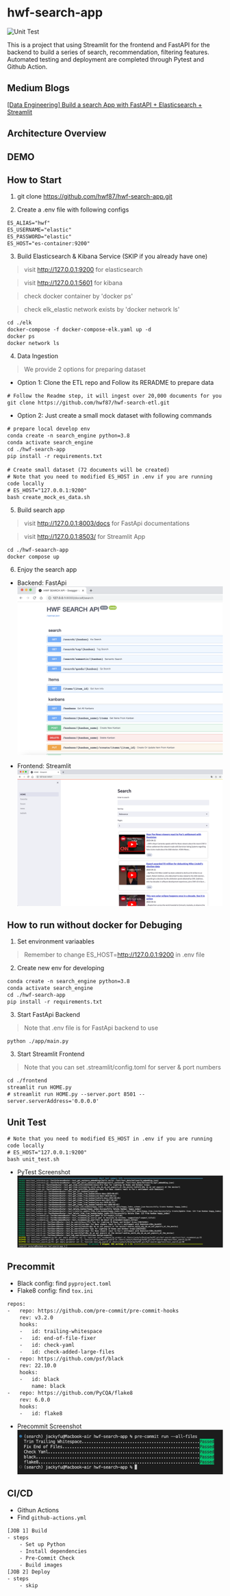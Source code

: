 # hwf-search-app
![Unit Test](https://github.com/hwf87/hwf-search-app/actions/workflows/github-actions.yml/badge.svg?event=push)

This is a project that using Streamlit for the frontend and FastAPI for the backend to build a series of search, recommendation, filtering features. Automated testing and deployment are completed through Pytest and Github Action.

## Medium Blogs
[[Data Engineering] Build a search App with FastAPI + Elasticsearch + Streamlit](https://jackyfu1995.medium.com)

## Architecture Overview


## DEMO


## How to Start
1. git clone https://github.com/hwf87/hwf-search-app.git

2. Create a .env file with following configs
```
ES_ALIAS="hwf"
ES_USERNAME="elastic"
ES_PASSWORD="elastic"
ES_HOST="es-container:9200"
```

3. Build Elasticsearch & Kibana Service (SKIP if you already have one)
> visit http://127.0.0.1:9200 for elasticsearch

> visit http://127.0.0.1:5601 for kibana

> check docker container by 'docker ps'

> check elk_elastic network exists by 'docker network ls'
```
cd ./elk
docker-compose -f docker-compose-elk.yaml up -d
docker ps
docker network ls
```

4. Data Ingestion
> We provide 2 options for preparing dataset
- Option 1: Clone the ETL repo and Follow its RERADME to prepare data
```
# Follow the Readme step, it will ingest over 20,000 documents for you
git clone https://github.com/hwf87/hwf-search-etl.git
```

- Option 2: Just create a small mock dataset with following commands
```
# prepare local develop env
conda create -n search_engine python=3.8
conda activate search_engine
cd ./hwf-search-app
pip install -r requirements.txt

# Create small dataset (72 documents will be created)
# Note that you need to modified ES_HOST in .env if you are running code locally
# ES_HOST="127.0.0.1:9200"
bash create_mock_es_data.sh
```

5. Build search app
> visit http://127.0.0.1:8003/docs for FastApi documentations

> visit http://127.0.0.1:8503/ for Streamlit App
```
cd ./hwf-seaarch-app
docker compose up
```

6. Enjoy the search app
- Backend: FastApi
![plot](./docs/backend.png)

- Frontend: Streamlit
![plot](./docs/frontend.png)


## How to run without docker for Debuging
1. Set environment variaables
> Remember to change ES_HOST=http://127.0.0.1:9200 in .env file

2. Create new env for developing
```
conda create -n search_engine python=3.8
conda activate search_engine
cd ./hwf-search-app
pip install -r requirements.txt
```

3. Start FastApi Backend
> Note that .env file is for FastApi backend to use
```
python ./app/main.py
```

3. Start Streamlit Frontend
> Note that you can set .streamlit/config.toml for server & port numbers
```
cd ./frontend
streamlit run HOME.py
# streamlit run HOME.py --server.port 8501 --server.serverAddress='0.0.0.0'
```


## Unit Test
```
# Note that you need to modified ES_HOST in .env if you are running code locally
# ES_HOST="127.0.0.1:9200"
bash unit_test.sh
```
- PyTest Screenshot
![plot](./docs/pytest_result.png)


## Precommit
- Black config: find ```pyproject.toml```
- Flake8 config: find ```tox.ini```
```
repos:
-   repo: https://github.com/pre-commit/pre-commit-hooks
    rev: v3.2.0
    hooks:
    -   id: trailing-whitespace
    -   id: end-of-file-fixer
    -   id: check-yaml
    -   id: check-added-large-files
-   repo: https://github.com/psf/black
    rev: 22.10.0
    hooks:
    -   id: black
        name: black
-   repo: https://github.com/PyCQA/flake8
    rev: 6.0.0
    hooks:
    -   id: flake8
```
- Precommit Screenshot
![plot](./docs/precommit.png)


## CI/CD
- Githun Actions
- Find ```github-actions.yml```
```
[JOB 1] Build
- steps
    - Set up Python
    - Install dependencies
    - Pre-Commit Check
    - Build images
[JOB 2] Deploy
- steps
    - skip
```
